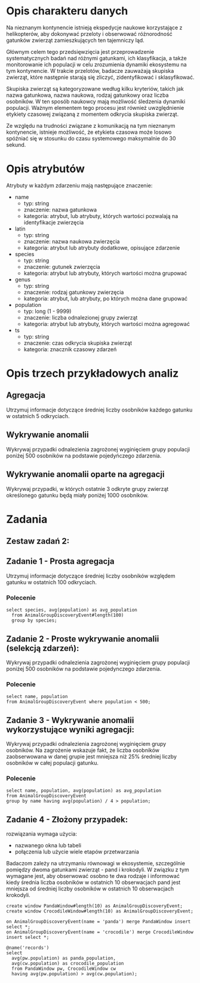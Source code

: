# Opis charakteru danych

Na nieznanym kontynencie istnieją ekspedycje naukowe korzystające z helikopterów, aby dokonywać przeloty i obserwować
różnorodność gatunków zwierząt zamieszkujących ten tajemniczy ląd.

Głównym celem tego przedsięwzięcia jest przeprowadzenie systematycznych badań nad różnymi gatunkami, ich klasyfikacja, a
także monitorowanie ich populacji w celu zrozumienia dynamiki ekosystemu na tym kontynencie. W trakcie przelotów,
badacze zauważają skupiska zwierząt, które następnie starają się zliczyć, zidentyfikować i sklasyfikować.

Skupiska zwierząt są kategoryzowane według kilku kryteriów, takich jak nazwa gatunkowa, nazwa naukowa, rodzaj gatunkowy
oraz liczba osobników. W ten sposób naukowcy mają możliwość śledzenia dynamiki populacji. Ważnym elementem tego procesu
jest również uwzględnienie etykiety czasowej związaną z momentem odkrycia skupiska zwierząt.

Ze względu na trudności związane z komunikacją na tym nieznanym kontynencie, istnieje możliwość, że etykieta czasowa
może losowo spóźniać się w stosunku do czasu systemowego maksymalnie do 30 sekund.

# Opis atrybutów

Atrybuty w każdym zdarzeniu mają następujące znaczenie:

- name
    - typ: string
    - znaczenie: nazwa gatunkowa
    - kategoria: atrybut, lub atrybuty, których wartości pozwalają na identyfikacje zwierzęcia
- latin
    - typ: string
    - znaczenie: nazwa naukowa zwierzęcia
    - kategoria: atrybut lub atrybuty dodatkowe, opisujące zdarzenie
- species
    - typ: string
    - znaczenie:  gutunek zwierzęcia
    - kategoria: atrybut lub atrybuty, których wartości można grupować
- genus
    - typ: string
    - znaczenie: rodzaj gatunkowy zwierzęcia
    - kategoria: atrybut, lub atrybuty, po których można dane grupować
- population
    - typ: long (1 - 9999)
    - znaczenie: liczba odnalezionej grupy zwierząt
    - kategoria: atrybut lub atrybuty, których wartości można agregować
- ts
    - typ: string
    - znaczenie: czas odkrycia skupiska zwierząt
    - kategoria: znacznik czasowy zdarzeń

# Opis trzech przykładowych analiz

## Agregacja

Utrzymuj informacje dotyczące średniej liczby osobników każdego gatunku w ostatnich 5 odkryciach.

## Wykrywanie anomalii

Wykrywaj przypadki odnalezienia zagrożonej wyginięciem grupy populacji poniżej 500 osobników na podstawie pojedyńczego
zdarzenia.

## Wykrywanie anomalii oparte na agregacji

Wykrywaj przypadki, w których ostatnie 3 odkryte grupy zwierząt określonego gatunku będą miały poniżej 1000 osobników.

# Zadania

## Zestaw zadań 2:

## Zadanie 1 - Prosta agregacja

Utrzymuj informacje dotyczące średniej liczby osobników względem gatunku w ostatnich 100 odkryciach.

### Polecenie

```epl
select species, avg(population) as avg_population
  from AnimalGroupDiscoveryEvent#length(100)
  group by species;
```

## Zadanie 2 - Proste wykrywanie anomalii (selekcją zdarzeń):

Wykrywaj przypadki odnalezienia zagrożonej wyginięciem grupy populacji poniżej 500 osobników na podstawie pojedynczego
zdarzenia.

### Polecenie

```epl
select name, population
from AnimalGroupDiscoveryEvent where population < 500;
```

## Zadanie 3 - Wykrywanie anomalii wykorzystujące wyniki agregacji:

Wykrywaj przypadki odnalezienia zagrożonej wyginięciem grupy osobników.
Na zagrożenie wskazuje fakt, że liczba osobników zaobserwowana w danej grupie jest mniejsza niż 25% średniej liczby
osobników w całej populacji gatunku.

### Polecenie

```epl
select name, population, avg(population) as avg_population
from AnimalGroupDiscoveryEvent
group by name having avg(population) / 4 > population;
```

## Zadanie 4 - Złożony przypadek:

rozwiązania wymaga użycia:

- nazwanego okna lub tabeli
- połączenia lub użycie wiele etapów przetwarzania

Badaczom zależy na utrzymaniu równowagi w ekosystemie, szczególnie pomiędzy dwoma gatunkami zwierząt - pand i krokodyli.
W związku z tym wymagane jest, aby obserwować osobno te dwa rodzaje i informować kiedy średnia liczba osobników w
ostatnich 10
obserwacjach pand jest mniejsza od średniej liczby osobników w ostatnich 10 obserwacjach krokodyli.

```epl
create window PandaWindow#length(10) as AnimalGroupDiscoveryEvent;
create window CrocodileWindow#length(10) as AnimalGroupDiscoveryEvent;
                
on AnimalGroupDiscoveryEvent(name = 'panda') merge PandaWindow insert select *;
on AnimalGroupDiscoveryEvent(name = 'crocodile') merge CrocodileWindow insert select *;
        
@name('records')
select
  avg(pw.population) as panda_population,
  avg(cw.population) as crocodile_population
  from PandaWindow pw, CrocodileWindow cw
  having avg(pw.population) > avg(cw.population);
```
